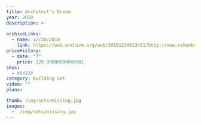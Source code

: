```yaml
---
title: Architect's Dream
year: 2010
description: >-
  
archiveLinks:
  - name: 12/30/2010
    link: https://web.archive.org/web/20101230013451/http://www.rokenbok.com/estore/construction/architects-dream
priceHistory:
  - date: "?"
    price: 129.99000000000001
skus:
  - #04338
category: Building Set
video: ""
plans:

thumb: /img/sets/missing.jpg
images:
  -  /img/sets/missing.jpg
---
```

